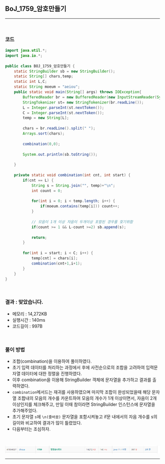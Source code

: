 ## BoJ_1759_암호만들기

---

<br />

### 코드

```java
import java.util.*;
import java.io.*;

public class BOJ_1759_암호만들기 {
	static StringBuilder sb = new StringBuilder();
	static String[] chars,temp;
	static int L,C;
	static String moeum = "aeiou";
	public static void main(String[] args) throws IOException{
		BufferedReader br = new BufferedReader(new InputStreamReader(System.in));
		StringTokenizer st= new StringTokenizer(br.readLine());
		L = Integer.parseInt(st.nextToken());
		C = Integer.parseInt(st.nextToken());
		temp = new String[L];

		chars = br.readLine().split(" ");
		Arrays.sort(chars);

		combination(0,0);

		System.out.println(sb.toString());

	}

	private static void combination(int cnt, int start) {
		if(cnt == L) {
			String s = String.join("", temp)+"\n";
			int count = 0;
			
			for(int i = 0; i < temp.length; i++) {
				if(moeum.contains(temp[i])) count++;
			}
			
			// 모음이 1개 이상 자음이 두개이상 포함된 경우를 찾기위함
			if(count >= 1 && L-count >=2) sb.append(s); 
			
			return;
		}

		for(int i = start; i < C; i++) {
			temp[cnt] = chars[i];
			combination(cnt+1,i+1);
		}
	}
}
```

<br />


### 결과 : 맞았습니다.

- 메모리 : 14,272KB
- 실행시간 : 140ms
- 코드길이 : 997B

<br />

### 풀이 방법

- 조합(combination)을 이용하여 풀이하였다.
- 초기 입력 데이터를 처리하는 과정에서 후에 사전순으로의 조합을 고려하여 입력문자열 데이터에 대한 정렬을 진행하였다.
- 이후 combination을 이용해 StringBuilder 객체에 문자열을 추가하고 결과를 출력하였다.
- `combination`메서드는 재귀를 사용하였으며 마지막 조합이 완성되었을때 해당 문자열 조합내의 모음의 개수를 카운트하여 모음의 개수가 1개 이상이면서, 자음이 2개이상인지를 체크해주고, 만일 이때 참이라면 StringBuilder 인스턴스에 문자열을 추가해주었다. 
- 초기 문자열 `s`에 `\n(줄바꿈)` 문자열을 포함시켜놓고 if문 내에서의 자음 개수를 s의 길이와 비교하여 결과가 많이 틀렸었다. 
- 다음부터는 조심하자. 

<br />

<span align="center">

![](./images/boj1759.PNG)

</span>

---
